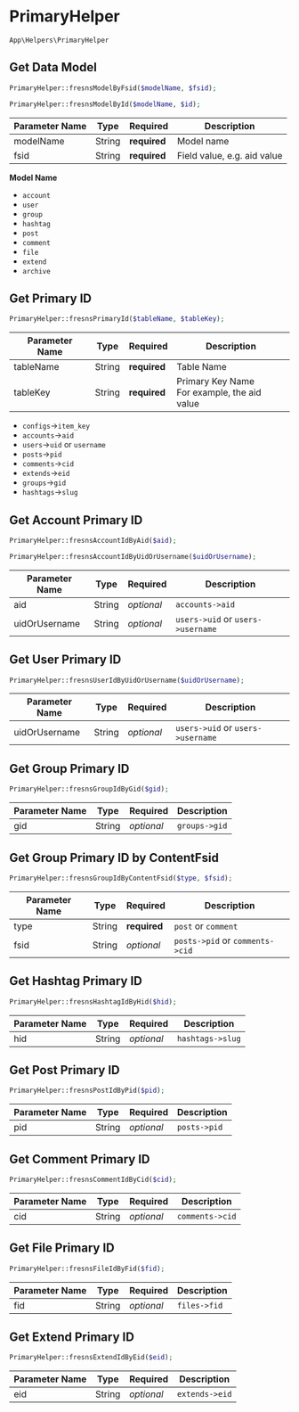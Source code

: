 # PrimaryHelper

`App\Helpers\PrimaryHelper`

## Get Data Model

```php
PrimaryHelper::fresnsModelByFsid($modelName, $fsid);

PrimaryHelper::fresnsModelById($modelName, $id);
```
| Parameter Name | Type | Required | Description |
| --- | --- | --- | --- |
| modelName | String | **required** | Model name |
| fsid | String | **required** | Field value, e.g. aid value |

**Model Name**

- `account`
- `user`
- `group`
- `hashtag`
- `post`
- `comment`
- `file`
- `extend`
- `archive`

## Get Primary ID

```php
PrimaryHelper::fresnsPrimaryId($tableName, $tableKey);
```
| Parameter Name | Type | Required | Description |
| --- | --- | --- | --- |
| tableName | String | **required** | Table Name |
| tableKey | String | **required** | Primary Key Name<br>For example, the aid value |

- `configs`->`item_key`
- `accounts`->`aid`
- `users`->`uid` or `username`
- `posts`->`pid`
- `comments`->`cid`
- `extends`->`eid`
- `groups`->`gid`
- `hashtags`->`slug`

## Get Account Primary ID

```php
PrimaryHelper::fresnsAccountIdByAid($aid);

PrimaryHelper::fresnsAccountIdByUidOrUsername($uidOrUsername);
```
| Parameter Name | Type | Required | Description |
| --- | --- | --- | --- |
| aid | String | *optional* | `accounts->aid` |
| uidOrUsername | String | *optional* | `users->uid` or `users->username` |

## Get User Primary ID

```php
PrimaryHelper::fresnsUserIdByUidOrUsername($uidOrUsername);
```
| Parameter Name | Type | Required | Description |
| --- | --- | --- | --- |
| uidOrUsername | String | *optional* | `users->uid` or `users->username` |

## Get Group Primary ID

```php
PrimaryHelper::fresnsGroupIdByGid($gid);
```
| Parameter Name | Type | Required | Description |
| --- | --- | --- | --- |
| gid | String | *optional* | `groups->gid` |

## Get Group Primary ID by ContentFsid

```php
PrimaryHelper::fresnsGroupIdByContentFsid($type, $fsid);
```
| Parameter Name | Type | Required | Description |
| --- | --- | --- | --- |
| type | String | **required** | `post` or `comment` |
| fsid | String | *optional* | `posts->pid` or `comments->cid` |

## Get Hashtag Primary ID

```php
PrimaryHelper::fresnsHashtagIdByHid($hid);
```
| Parameter Name | Type | Required | Description |
| --- | --- | --- | --- |
| hid | String | *optional* | `hashtags->slug` |

## Get Post Primary ID

```php
PrimaryHelper::fresnsPostIdByPid($pid);
```
| Parameter Name | Type | Required | Description |
| --- | --- | --- | --- |
| pid | String | *optional* | `posts->pid` |

## Get Comment Primary ID

```php
PrimaryHelper::fresnsCommentIdByCid($cid);
```
| Parameter Name | Type | Required | Description |
| --- | --- | --- | --- |
| cid | String | *optional* | `comments->cid` |

## Get File Primary ID

```php
PrimaryHelper::fresnsFileIdByFid($fid);
```
| Parameter Name | Type | Required | Description |
| --- | --- | --- | --- |
| fid | String | *optional* | `files->fid` |

## Get Extend Primary ID

```php
PrimaryHelper::fresnsExtendIdByEid($eid);
```
| Parameter Name | Type | Required | Description |
| --- | --- | --- | --- |
| eid | String | *optional* | `extends->eid` |
